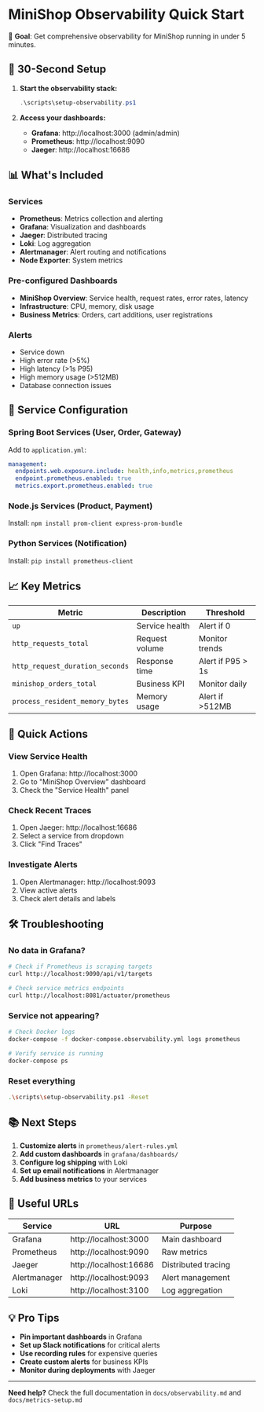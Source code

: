 # MiniShop Observability Quick Start

🎯 **Goal**: Get comprehensive observability for MiniShop running in under 5 minutes.

## 🚀 30-Second Setup

1. **Start the observability stack:**
   ```powershell
   .\scripts\setup-observability.ps1
   ```

2. **Access your dashboards:**
   - **Grafana**: http://localhost:3000 (admin/admin)
   - **Prometheus**: http://localhost:9090
   - **Jaeger**: http://localhost:16686

## 📊 What's Included

### Services
- **Prometheus**: Metrics collection and alerting
- **Grafana**: Visualization and dashboards
- **Jaeger**: Distributed tracing
- **Loki**: Log aggregation
- **Alertmanager**: Alert routing and notifications
- **Node Exporter**: System metrics

### Pre-configured Dashboards
- **MiniShop Overview**: Service health, request rates, error rates, latency
- **Infrastructure**: CPU, memory, disk usage
- **Business Metrics**: Orders, cart additions, user registrations

### Alerts
- Service down
- High error rate (>5%)
- High latency (>1s P95)
- High memory usage (>512MB)
- Database connection issues

## 🔧 Service Configuration

### Spring Boot Services (User, Order, Gateway)
Add to `application.yml`:
```yaml
management:
  endpoints.web.exposure.include: health,info,metrics,prometheus
  endpoint.prometheus.enabled: true
  metrics.export.prometheus.enabled: true
```

### Node.js Services (Product, Payment)
Install: `npm install prom-client express-prom-bundle`

### Python Services (Notification)
Install: `pip install prometheus-client`

## 📈 Key Metrics

| Metric | Description | Threshold |
|--------|-------------|-----------|
| `up` | Service health | Alert if 0 |
| `http_requests_total` | Request volume | Monitor trends |
| `http_request_duration_seconds` | Response time | Alert if P95 > 1s |
| `minishop_orders_total` | Business KPI | Monitor daily |
| `process_resident_memory_bytes` | Memory usage | Alert if >512MB |

## 🎯 Quick Actions

### View Service Health
1. Open Grafana: http://localhost:3000
2. Go to "MiniShop Overview" dashboard
3. Check the "Service Health" panel

### Check Recent Traces
1. Open Jaeger: http://localhost:16686
2. Select a service from dropdown
3. Click "Find Traces"

### Investigate Alerts
1. Open Alertmanager: http://localhost:9093
2. View active alerts
3. Check alert details and labels

## 🛠️ Troubleshooting

### No data in Grafana?
```bash
# Check if Prometheus is scraping targets
curl http://localhost:9090/api/v1/targets

# Check service metrics endpoints
curl http://localhost:8081/actuator/prometheus
```

### Service not appearing?
```bash
# Check Docker logs
docker-compose -f docker-compose.observability.yml logs prometheus

# Verify service is running
docker-compose ps
```

### Reset everything
```bash
.\scripts\setup-observability.ps1 -Reset
```

## 📚 Next Steps

1. **Customize alerts** in `prometheus/alert-rules.yml`
2. **Add custom dashboards** in `grafana/dashboards/`
3. **Configure log shipping** with Loki
4. **Set up email notifications** in Alertmanager
5. **Add business metrics** to your services

## 🔗 Useful URLs

| Service | URL | Purpose |
|---------|-----|---------|
| Grafana | http://localhost:3000 | Main dashboard |
| Prometheus | http://localhost:9090 | Raw metrics |
| Jaeger | http://localhost:16686 | Distributed tracing |
| Alertmanager | http://localhost:9093 | Alert management |
| Loki | http://localhost:3100 | Log aggregation |

## 💡 Pro Tips

- **Pin important dashboards** in Grafana
- **Set up Slack notifications** for critical alerts
- **Use recording rules** for expensive queries
- **Create custom alerts** for business KPIs
- **Monitor during deployments** with Jaeger

---

**Need help?** Check the full documentation in `docs/observability.md` and `docs/metrics-setup.md`